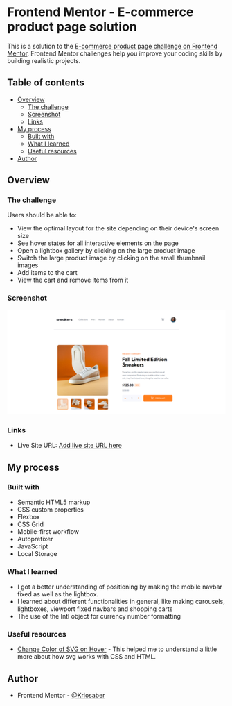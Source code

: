 # Frontend Mentor - E-commerce product page solution

This is a solution to the [E-commerce product page challenge on Frontend Mentor](https://www.frontendmentor.io/challenges/ecommerce-product-page-UPsZ9MJp6). Frontend Mentor challenges help you improve your coding skills by building realistic projects.

## Table of contents

- [Overview](#overview)
  - [The challenge](#the-challenge)
  - [Screenshot](#screenshot)
  - [Links](#links)
- [My process](#my-process)
  - [Built with](#built-with)
  - [What I learned](#what-i-learned)
  - [Useful resources](#useful-resources)
- [Author](#author)

## Overview

### The challenge

Users should be able to:

- View the optimal layout for the site depending on their device's screen size
- See hover states for all interactive elements on the page
- Open a lightbox gallery by clicking on the large product image
- Switch the large product image by clicking on the small thumbnail images
- Add items to the cart
- View the cart and remove items from it

### Screenshot

![](screenshot.png)

### Links

- Live Site URL: [Add live site URL here](https://kriosaber.github.io/ecommerce-product-page-main/)

## My process

### Built with

- Semantic HTML5 markup
- CSS custom properties
- Flexbox
- CSS Grid
- Mobile-first workflow
- Autoprefixer
- JavaScript
- Local Storage

### What I learned

- I got a better understanding of positioning by making the mobile navbar fixed as well as the lightbox. 
- I learned about different functionalities in general, like making carousels, lightboxes, viewport fixed navbars and shopping carts
- The use of the Intl object for currency number formatting


### Useful resources

- [Change Color of SVG on Hover](https://css-tricks.com/change-color-of-svg-on-hover/) - This helped me to understand a little more about how svg works with CSS and HTML. 


## Author

- Frontend Mentor - [@Kriosaber](https://www.frontendmentor.io/profile/Kriosaber)

